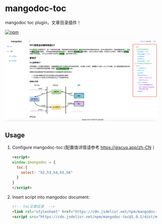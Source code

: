 # mangodoc-toc
mangodoc toc plugin，文章目录插件！

[![npm](https://img.shields.io/npm/v/mangodoc-plugin-toc.svg?style=flat-square)](https://www.npmjs.com/package/mangodoc-toc)

![示例](demo.png)


## Usage

1. Configure mangodoc-toc:(配置值详情请参考 https://giscus.app/zh-CN ）

    ```html
    <script>
    window.$mangodoc = {
      toc:{
        select: "h2,h3,h4,h5,h6"
      }
    }
    </script>
    ```

2. Insert script into mangodoc document:

    ```html
    <!-- toc文章目录  -->
    <link rel="stylesheet" href="https://cdn.jsdelivr.net/npm/mangodoc-toc@1.0.1/dist/toc.css">
    <script src="https://cdn.jsdelivr.net/npm/mangodoc-toc@1.0.1/dist/mangodoc-toc.min.js"></script> 
    ```
